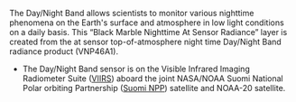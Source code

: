 The Day/Night Band allows scientists to monitor various nighttime phenomena on the Earth's surface and atmosphere in low light conditions on a daily basis. This “Black Marble Nighttime At Sensor Radiance” layer is created from the at sensor top-of-atmosphere night time Day/Night Band radiance product (VNP46A1).

- The Day/Night Band sensor is on the Visible Infrared Imaging Radiometer Suite ([VIIRS](https://www.jpss.noaa.gov/viirs.html)) aboard the joint NASA/NOAA Suomi National Polar orbiting Partnership ([Suomi NPP](https://www.jpss.noaa.gov/mission_and_instruments.html)) satellite and NOAA-20 satellite.